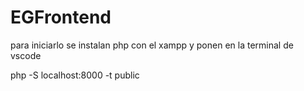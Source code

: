 # EGFrontend

para iniciarlo se instalan php con el xampp y ponen en la terminal de vscode

php -S localhost:8000 -t public
